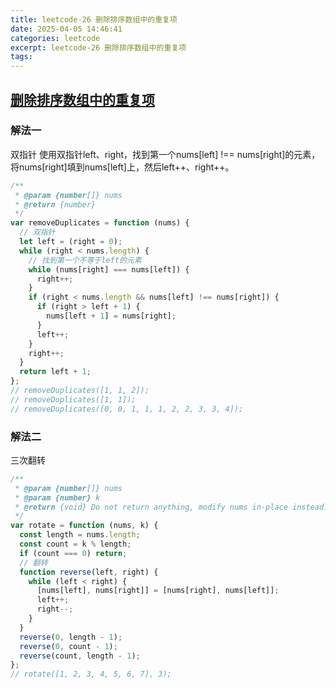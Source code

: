 ```yaml
---
title: leetcode-26 删除排序数组中的重复项
date: 2025-04-05 14:46:41
categories: leetcode
excerpt: leetcode-26 删除排序数组中的重复项
tags: 
---
```

## [删除排序数组中的重复项](https://leetcode.cn/leetbook/read/top-interview-questions-easy/x2gy9m/)

### 解法一

双指针
使用双指针left、right，找到第一个nums[left] !== nums[right]的元素，将nums[right]填到nums[left]上，然后left++、right++。

```js
/**
 * @param {number[]} nums
 * @return {number}
 */
var removeDuplicates = function (nums) {
  // 双指针
  let left = (right = 0);
  while (right < nums.length) {
    // 找到第一个不等于left的元素
    while (nums[right] === nums[left]) {
      right++;
    }
    if (right < nums.length && nums[left] !== nums[right]) {
      if (right > left + 1) {
        nums[left + 1] = nums[right];
      }
      left++;
    }
    right++;
  }
  return left + 1;
};
// removeDuplicates([1, 1, 2]);
// removeDuplicates([1, 1]);
// removeDuplicates([0, 0, 1, 1, 1, 2, 2, 3, 3, 4]);
```

### 解法二

三次翻转

```js
/**
 * @param {number[]} nums
 * @param {number} k
 * @return {void} Do not return anything, modify nums in-place instead.
 */
var rotate = function (nums, k) {
  const length = nums.length;
  const count = k % length;
  if (count === 0) return;
  // 翻转
  function reverse(left, right) {
    while (left < right) {
      [nums[left], nums[right]] = [nums[right], nums[left]];
      left++;
      right--;
    }
  }
  reverse(0, length - 1);
  reverse(0, count - 1);
  reverse(count, length - 1);
};
// rotate([1, 2, 3, 4, 5, 6, 7], 3);

```

